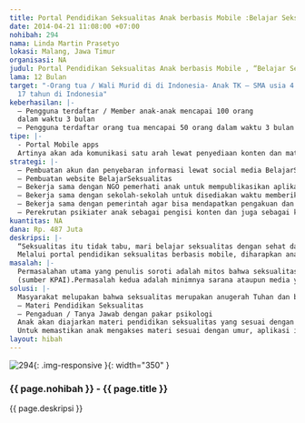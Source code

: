 ```yaml
---
title: Portal Pendidikan Seksualitas Anak berbasis Mobile :Belajar Seksualitas
date: 2014-04-21 11:08:00 +07:00
nohibah: 294
nama: Linda Martin Prasetyo
lokasi: Malang, Jawa Timur
organisasi: NA
judul: Portal Pendidikan Seksualitas Anak berbasis Mobile , “Belajar Seksualitas”.
lama: 12 Bulan
target: "-Orang tua / Wali Murid di di Indonesia- Anak TK – SMA usia 4 tahun hingga
  17 tahun di Indonesia"
keberhasilan: |-
  – Pengguna terdaftar / Member anak-anak mencapai 100 orang
  dalam waktu 3 bulan
  – Pengguna terdaftar orang tua mencapai 50 orang dalam waktu 3 bulan
tipe: |-
  - Portal Mobile apps
  Artinya akan ada komunikasi satu arah lewat penyediaan konten dan materi, juga akan ada komunikasi dua arah
strategi: |-
  – Pembuatan akun dan penyebaran informasi lewat social media BelajarSeksualitas ( facebook, twitter, Instagram, youtube)
  – Pembuatan website BelajarSeksualitas
  – Bekerja sama dengan NGO pemerhati anak untuk mempublikasikan aplikasi BelajarSeksualitas
  – Bekerja sama dengan sekolah-sekolah untuk disediakan waktu memberikan workshop kepada anak-anak didik mereka dan juga wali murid.
  – Bekerja sama dengan pemerintah agar bisa mendapatkan pengakuan dan dukungan sehingga promosi dapat lebih mudah diberitakan lewat media.
  – Perekrutan psikiater anak sebagai pengisi konten dan juga sebagai konsultan. Bekerja sama dengan Komisi Perlindungan Anak agar pengaduan dapat ditanggapi dan diatasi dengan cepat. Membuat tampilan desain aplikasi yang menarik. Memastikan tingkat keamanan data dan informasi pengguna, serta memastikan pengguna mengakses konten sesuai dengan umurnya. Secara berkala melakukan update konten
kuantitas: NA
dana: Rp. 487 Juta
deskripsi: |-
  “Seksualitas itu tidak tabu, mari belajar seksualitas dengan sehat dan benar! “
  Melalui portal pendidikan seksualitas berbasis mobile, diharapkan anak-anak usia TK-SMA dapat mendapatkan pengetahuan dasar seksualitas yang benar, edukatif dan sesuai dengan umur dan tingkat kedewasaan mereka . Materi pembelajar ini nantinya dapat diakses oleh anak-anak lewat smartphone mereka secara gratis dan tanpa batas serta halangan tabu sebab materi telah dikaji sebaik mungkin sesuai dengan umur anak. “Belajar Seksualitas” juga menyediakan sarana tanya jawab materi seksualitas dengan pakar psikologi anak secara privat, juga sarana pengaduan jika anak merasa mendapat perlakuan pelecehan seksual.
masalah: |-
  Permasalahan utama yang penulis soroti adalah mitos bahwa seksualitas itu tabu untuk dibicarakan. Akibatnya akses pendidikan seksualitas untuk anak sangatlah terbatas. Konsekuensinya anak yang serba ingin tahu akhirnya berujung pada konten pornografi. Quick fact : 97% remaja telah menonton pornografi. 68% siswa SD telah mengakses situs porno. Konsekuensi kedua adalah anak tidak tahu sama sekali tentang seksualitas sehingga dimanfaatkan oleh pihak-pihak tidak bertanggung jawab. Misalnya saja bulan April 2014 terjadi kasus sodomi terhadap anak TK. Masih banyak lagi kasus lain dimana anak-anak korban pelecehan seksual ini tidak mengerti bahwa mereka telah dilecehkan. Quick fact : 97%remaja pernah menonton pornografi 62,7 % pernah berhubungan badan dan 21% remaja telah melakukan aborsi
  (sumber KPAI).Permasalah kedua adalah minimnya sarana ataupun media yang menjadi guru seksualitas anak, orang tua dan guru belum mau dan mampu memberikan pendidikan seksualitas
solusi: |-
  Masyarakat melupakan bahwa seksualitas merupakan anugerah Tuhan dan bahwa seks adalah perwujudan cinta dua insan manusia yang sakral. Lewat aplikasi Belajar Seksualitas akan ada :
  – Materi Pendidikan Seksualitas
  – Pengaduan / Tanya Jawab dengan pakar psikologi
  Anak akan diajarkan materi pendidikan seksualitas yang sesuai dengan tingkatan kedewasaan anak yang mana konten akan didiskusikan lebih lanjut dengan pakar pendidikan dan pemerhati anak.
  Untuk memastikan anak mengakses materi sesuai dengan umur, aplikasi ini akan memberikan sebuah soal yang hanya dapat diselesaikan oleh anak dengan umur yang sesuai. Selain untuk anak-anak, BelajarSeksualitas juga ditujukan untuk orang tua . Fitur private chat antara pengguna aplikasi dengan psikiater sehingga anak dapat dengan leluasa menyampaikan pertanyaan maupun pengaduan akan pelecehan seksual tanpa rasa malu ataupun takut.
layout: hibah
---
```


![294](/static/img/hibahcms/294.png){: .img-responsive }{: width="350" }

### {{ page.nohibah }} - {{ page.title }}

{{ page.deskripsi }}
